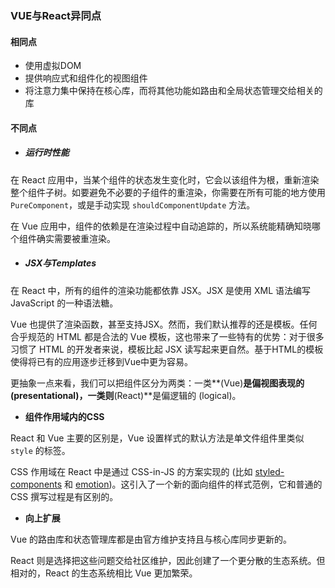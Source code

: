 ### VUE与React异同点

#### 相同点

- 使用虚拟DOM
- 提供响应式和组件化的视图组件
- 将注意力集中保持在核心库，而将其他功能如路由和全局状态管理交给相关的库



#### 不同点

- ##### 运行时性能

在 React 应用中，当某个组件的状态发生变化时，它会以该组件为根，重新渲染整个组件子树。如要避免不必要的子组件的重渲染，你需要在所有可能的地方使用 `PureComponent`，或是手动实现 `shouldComponentUpdate` 方法。

在 Vue 应用中，组件的依赖是在渲染过程中自动追踪的，所以系统能精确知晓哪个组件确实需要被重渲染。

- ##### JSX与Templates

在 React 中，所有的组件的渲染功能都依靠 JSX。JSX 是使用 XML 语法编写 JavaScript 的一种语法糖。

 Vue 也提供了渲染函数，甚至支持JSX。然而，我们默认推荐的还是模板。任何合乎规范的 HTML 都是合法的 Vue 模板，这也带来了一些特有的优势：对于很多习惯了 HTML 的开发者来说，模板比起 JSX 读写起来更自然。基于HTML的模板使得将已有的应用逐步迁移到Vue中更为容易。

更抽象一点来看，我们可以把组件区分为两类：一类**(Vue)**是偏视图表现的 (presentational)，一类则**(React)**是偏逻辑的 (logical)。

- **组件作用域内的CSS**

 React 和 Vue 主要的区别是，Vue 设置样式的默认方法是单文件组件里类似 `style` 的标签。

CSS 作用域在 React 中是通过 CSS-in-JS 的方案实现的 (比如 [styled-components](https://github.com/styled-components/styled-components) 和 [emotion](https://github.com/emotion-js/emotion))。这引入了一个新的面向组件的样式范例，它和普通的 CSS 撰写过程是有区别的。

- **向上扩展**

Vue 的路由库和状态管理库都是由官方维护支持且与核心库同步更新的。

React 则是选择把这些问题交给社区维护，因此创建了一个更分散的生态系统。但相对的，React 的生态系统相比 Vue 更加繁荣。
